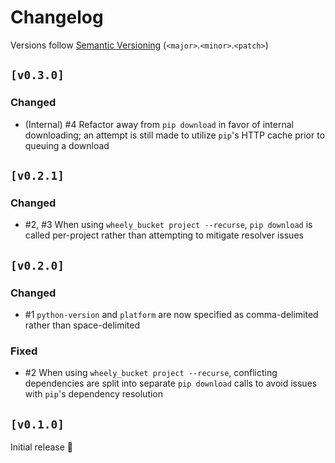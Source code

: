 # Changelog

Versions follow [Semantic Versioning](https://semver.org/spec/v2.0.0.html) (`<major>`.`<minor>`.`<patch>`)

## `[v0.3.0]`

### Changed
* (Internal) #4 Refactor away from `pip download` in favor of internal downloading; an attempt is still made to utilize `pip`'s HTTP cache prior to queuing a download

## `[v0.2.1]`

### Changed
* #2, #3 When using `wheely_bucket project --recurse`, `pip download` is called per-project rather than attempting to mitigate resolver issues

## `[v0.2.0]`

### Changed
* #1 `python-version` and `platform` are now specified as comma-delimited rather than space-delimited

### Fixed
* #2 When using `wheely_bucket project --recurse`, conflicting dependencies are split into separate `pip download` calls to avoid issues with `pip`'s dependency resolution

## `[v0.1.0]`

Initial release 🎉
